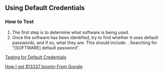 ## Using Default Credentials

### How to Test

1. The first step is to determine what software is being used.
2. Once the software has been identified, try to find whether it uses default passwords, and if so, what they are. This should include:
  . Searching for “[SOFTWARE] default password”.


[Testing for Default Credentials](https://owasp.org/www-project-web-security-testing-guide/latest/4-Web_Application_Security_Testing/04-Authentication_Testing/02-Testing_for_Default_Credentials)

[How I got $13337 bounty From Google](https://thesecurityexperts.wordpress.com/2017/09/24/how-i-got-13337-bounty-from-google/)
